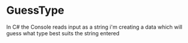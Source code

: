 # GuessType
In C# the Console reads input as a string i'm creating a data which will guess what type best suits the string entered
